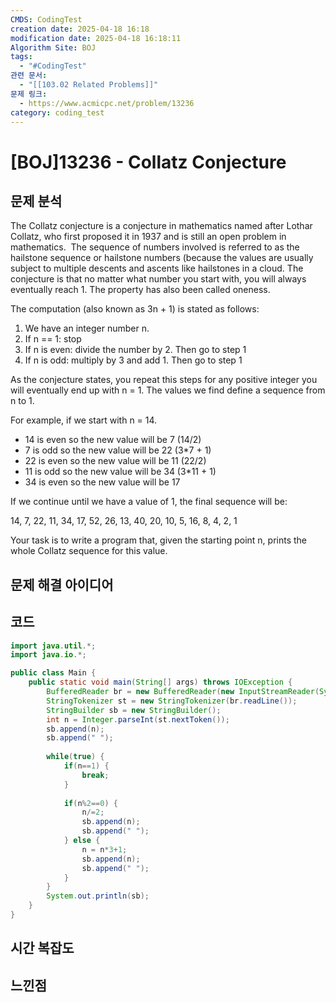 ```yaml
---
CMDS: CodingTest
creation date: 2025-04-18 16:18
modification date: 2025-04-18 16:18:11
Algorithm Site: BOJ
tags:
  - "#CodingTest"
관련 문서:
  - "[[103.02 Related Problems]]"
문제 링크:
  - https://www.acmicpc.net/problem/13236
category: coding_test
---
```


# \[BOJ]13236 - Collatz Conjecture

## 문제 분석

The Collatz conjecture is a conjecture in mathematics named after Lothar Collatz, who first proposed it in 1937 and is still an open problem in mathematics.  The sequence of numbers involved is referred to as the hailstone sequence or hailstone numbers (because the values are usually subject to multiple descents and ascents like hailstones in a cloud. The conjecture is that no matter what number you start with, you will always eventually reach 1. The property has also been called oneness.

The computation (also known as 3n + 1) is stated as follows: 

1. We have an integer number n.
2. If n == 1: stop
3. If n is even: divide the number by 2. Then go to step 1
4. If n is odd: multiply by 3 and add 1. Then go to step 1

As the conjecture states, you repeat this steps for any positive integer you will eventually end up with n = 1. The values we find define a sequence from n to 1.

For example, if we start with n = 14.

- 14 is even so the new value will be 7 (14/2)
- 7 is odd so the new value will be 22 (3\*7 + 1)
- 22 is even so the new value will be 11 (22/2)
- 11 is odd so the new value will be 34 (3\*11 + 1)
- 34 is even so the new value will be 17

If we continue until we have a value of 1, the final sequence will be:

14, 7, 22, 11, 34, 17, 52, 26, 13, 40, 20, 10, 5, 16, 8, 4, 2, 1

Your task is to write a program that, given the starting point n, prints the whole Collatz sequence for this value.

## 문제 해결 아이디어


## 코드
```java
import java.util.*;
import java.io.*;

public class Main {
	public static void main(String[] args) throws IOException {
		BufferedReader br = new BufferedReader(new InputStreamReader(System.in));
		StringTokenizer st = new StringTokenizer(br.readLine());
		StringBuilder sb = new StringBuilder();
		int n = Integer.parseInt(st.nextToken());
		sb.append(n);
		sb.append(" ");
		
		while(true) {
			if(n==1) {
				break;
			}
			
			if(n%2==0) {
				n/=2;
				sb.append(n);
				sb.append(" ");
			} else {
				n = n*3+1;
				sb.append(n);
				sb.append(" ");
			}
		}
		System.out.println(sb);
	}
}

```

## 시간 복잡도


## 느낀점